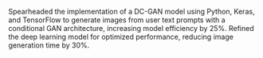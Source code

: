Spearheaded the implementation of a DC-GAN model using Python, Keras, and TensorFlow to generate images from user text prompts with a conditional GAN architecture, increasing model efficiency by 25%.
Refined the deep learning model for optimized performance, reducing image generation time by 30%.
